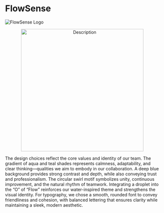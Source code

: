 # FlowSense

![FlowSense Logo](https://github.com/user-attachments/assets/07525008-7cbb-49db-ae3b-217977d8e46c)
<p align="center">
  <img src="[your-image-url](https://github.com/user-attachments/assets/07525008-7cbb-49db-ae3b-217977d8e46c)" alt="Description" width="400"/>
</p>


The design choices reflect the core values and identity of our team. The gradient of aqua and teal shades represents calmness, adaptability, and clear thinking—qualities we aim to embody in our collaboration. A deep blue background provides strong contrast and depth, while also conveying trust and professionalism. The circular swirl motif symbolizes unity, continuous improvement, and the natural rhythm of teamwork. Integrating a droplet into the “O” of “Flow” reinforces our water-inspired theme and strengthens the visual identity. For typography, we chose a smooth, rounded font to convey friendliness and cohesion, with balanced lettering that ensures clarity while maintaining a sleek, modern aesthetic.
